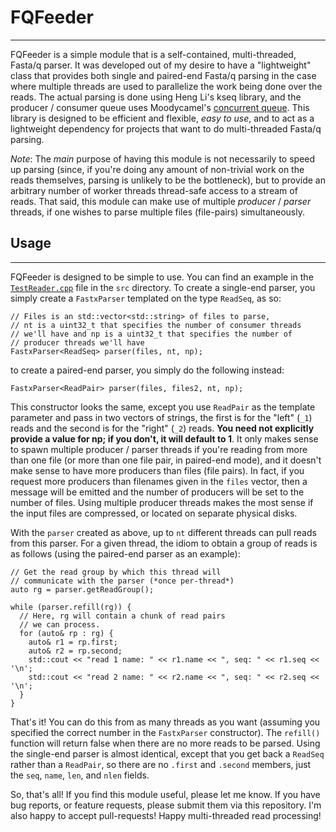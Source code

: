 # FQFeeder
---------

FQFeeder is a simple module that is a self-contained, multi-threaded, Fasta/q parser. It was developed out of my desire to have a "lightweight" class that provides both single and paired-end Fasta/q parsing in the case where multiple threads are used to parallelize the work being done over the reads.  The actual parsing is done using Heng Li's kseq library, and the producer / consumer queue uses Moodycamel's [concurrent queue](https://github.com/cameron314/concurrentqueue).  This library is designed to be efficient and flexible, *easy to use*, and to act as a lightweight dependency for projects that want to do multi-threaded Fasta/q parsing.

*Note*: The *main* purpose of having this module is not necessarily to speed up parsing (since, if you're doing any amount of non-trivial work on the reads themselves, parsing is unlikely to be the bottleneck), but to provide an arbitrary number of worker threads thread-safe access to a stream of reads.  That said, this module can make use of multiple *producer* / *parser* threads, if one wishes to parse multiple files (file-pairs) simultaneously.

## Usage
--------

FQFeeder is designed to be simple to use.  You can find an example in the [`TestReader.cpp`](https://github.com/rob-p/FQFeeder/blob/master/src/TestReader.cpp) file in the `src` directory.  To create a single-end parser, you simply create a `FastxParser` templated on the type `ReadSeq`, as so:

```{c++}
// Files is an std::vector<std::string> of files to parse,
// nt is a uint32_t that specifies the number of consumer threads
// we'll have and np is a uint32_t that specifies the number of 
// producer threads we'll have
FastxParser<ReadSeq> parser(files, nt, np);
```

to create a paired-end parser, you simply do the following instead:

```{c++}
FastxParser<ReadPair> parser(files, files2, nt, np);
```

This constructor looks the same, except you use `ReadPair` as the template parameter and pass in 
two vectors of strings, the first is for the "left" (`_1`) reads and the second is for the "right" (`_2`) reads.
**You need not explicitly provide a value for np; if you don't, it will default to 1**.  It only 
makes sense to spawn multiple producer / parser threads if you're reading from more than one file (or more than one file pair, in paired-end mode), and it doesn't make sense to have more producers than files (file pairs).  In fact, if you request more producers than filenames given in the `files` vector, then a message will be emitted and the number of producers will be set to the number of files.  Using multiple producer threads makes the most sense if the input files are compressed, or located on separate physical disks.

With the `parser` created as above, up to `nt` different threads can pull reads from this parser.  For a given thread, the idiom to obtain a group of reads is as follows (using the paired-end parser as an example):

```{c++}
// Get the read group by which this thread will
// communicate with the parser (*once per-thread*)
auto rg = parser.getReadGroup();

while (parser.refill(rg)) {
  // Here, rg will contain a chunk of read pairs
  // we can process.
  for (auto& rp : rg) {
    auto& r1 = rp.first;
    auto& r2 = rp.second;
    std::cout << "read 1 name: " << r1.name << ", seq: " << r1.seq << '\n';
    std::cout << "read 2 name: " << r2.name << ", seq: " << r2.seq << '\n';
  }
}
```

That's it! You can do this from as many threads as you want (assuming you specified the correct number
in the `FastxParser` constructor). The `refill()` function will return false when there are 
no more reads to be parsed.  Using the single-end parser is almost identical, except that you get back
a `ReadSeq` rather than a `ReadPair`, so there are no `.first` and `.second` members, just the `seq`,
`name`, `len`, and `nlen` fields.

So, that's all!  If you find this module useful, please let me know. If you have bug reports, or feature requests, please submit them via this repository.  I'm also happy to accept pull-requests!  Happy multi-threaded read processing!
